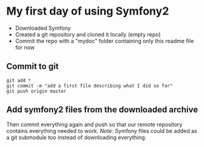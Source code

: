 # My first day of using Symfony2

- Downloaded Symfony
- Created a git repository and cloned it locally (empty repo)
- Commit the repo with a "mydoc" folder containing only this readme file for now

## Commit to git

	git add *
	git commit -m "add a first file describing what I did so far"
	git push origin master

## Add symfony2 files from the downloaded archive

Then commit everything again and push so that our remote repository contains everything needed to work.
*Note:* Symfony files could be added as a git submodule too instead of downloading everything.
